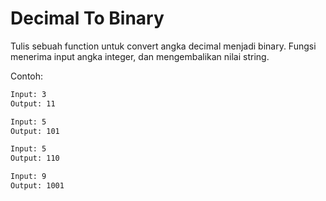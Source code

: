 # Decimal To Binary

Tulis sebuah function untuk convert angka decimal menjadi binary. Fungsi menerima input angka integer, dan mengembalikan nilai string.

Contoh:

```sh
Input: 3
Output: 11

Input: 5
Output: 101

Input: 5
Output: 110

Input: 9
Output: 1001
```
